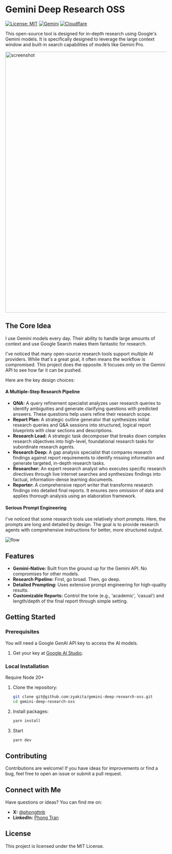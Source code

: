 # Gemini Deep Research OSS

[![License: MIT](https://img.shields.io/badge/License-MIT-default.svg)](https://opensource.org/licenses/MIT)
[![Gemini](https://img.shields.io/badge/Gemini-8E75B2?style=flat&logo=googlegemini&logoColor=white)](https://ai.google.dev/)
[![Cloudflare](https://img.shields.io/badge/Cloudflare-F69652?style=flat&logo=cloudflare&logoColor=white)](./docs/How-to-deploy-to-Cloudflare-Pages.md)

This open-source tool is designed for in-depth research using Google's Gemini models. It is specifically designed to leverage the large context window and built-in search capabilities of models like Gemini Pro.

<img width="1440" height="813" alt="screenshot" src="https://github.com/user-attachments/assets/7189fd99-d20c-400f-a2e7-895a230ca64b" />

## The Core Idea

I use Gemini models every day. Their ability to handle large amounts of context and use Google Search makes them fantastic for research.

I've noticed that many open-source research tools support multiple AI providers. While that's a great goal, it often means the workflow is compromised. This project does the opposite. It focuses only on the Gemini API to see how far it can be pushed.

Here are the key design choices:

#### A Multiple-Step Research Pipeline

- **QNA:** A query refinement specialist analyzes user research queries to identify ambiguities and generate clarifying questions with predicted answers. These questions help users refine their research scope.
- **Report Plan:** A strategic outline generator that synthesizes initial research queries and Q&A sessions into structured, logical report blueprints with clear sections and descriptions.
- **Research Lead:** A strategic task decomposer that breaks down complex research objectives into high-level, foundational research tasks for subordinate research agents.
- **Research Deep:** A gap analysis specialist that compares research findings against report requirements to identify missing information and generate targeted, in-depth research tasks.
- **Researcher:** An expert research analyst who executes specific research directives through live internet searches and synthesizes findings into factual, information-dense learning documents.
- **Reporter:** A comprehensive report writer that transforms research findings into detailed final reports. It ensures zero omission of data and applies thorough analysis using an elaboration framework.

#### Serious Prompt Engineering

I've noticed that some research tools use relatively short prompts. Here, the prompts are long and detailed by design. The goal is to provide research agents with comprehensive instructions for better, more structured output.

<img alt="flow" src="https://github.com/user-attachments/assets/beb16e8b-928c-49ff-b8e9-ce2bf94132b0" />

## Features

- **Gemini-Native:** Built from the ground up for the Gemini API. No compromises for other models.
- **Research Pipeline:** First, go broad. Then, go deep.
- **Detailed Prompting:** Uses extensive prompt engineering for high-quality results.
- **Customizable Reports:** Control the tone (e.g., 'academic', 'casual') and length/depth of the final report through simple setting.

## Getting Started

### Prerequisites

You will need a Google GenAI API key to access the AI models.

1.  Get your key at [Google AI Studio](https://aistudio.google.com/).

### Local Installation

Require Node 20+

1.  Clone the repository:
    ```bash
    git clone git@github.com:zyakita/gemini-deep-research-oss.git
    cd gemini-deep-research-oss
    ```
2.  Install packages:
    ```bash
    yarn install
    ```
3.  Start
    ```bash
    yarn dev
    ```

## Contributing

Contributions are welcome! If you have ideas for improvements or find a bug, feel free to open an issue or submit a pull request.

## Connect with Me

Have questions or ideas? You can find me on:

- **X:** [@phongttnb](https://x.com/phongttnb)
- **LinkedIn:** [Phong Tran](https://www.linkedin.com/in/phong-tran-965b66145/)

## License

This project is licensed under the MIT License.
